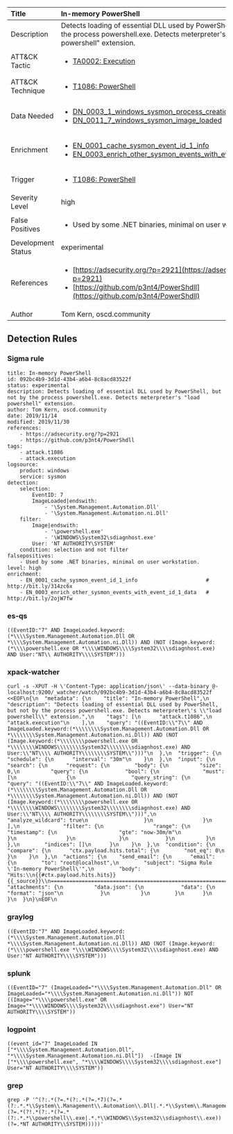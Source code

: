 | Title                | In-memory PowerShell                                                                                                                                                 |
|:---------------------|:------------------------------------------------------------------------------------------------------------------------------------------------------------|
| Description          | Detects loading of essential DLL used by PowerShell, but not by the process powershell.exe. Detects meterpreter's "load powershell" extension.                                                                                                                                           |
| ATT&amp;CK Tactic    |  <ul><li>[TA0002: Execution](https://attack.mitre.org/tactics/TA0002)</li></ul>  |
| ATT&amp;CK Technique | <ul><li>[T1086: PowerShell](https://attack.mitre.org/techniques/T1086)</li></ul>  |
| Data Needed          | <ul><li>[DN_0003_1_windows_sysmon_process_creation](../Data_Needed/DN_0003_1_windows_sysmon_process_creation.md)</li><li>[DN_0011_7_windows_sysmon_image_loaded](../Data_Needed/DN_0011_7_windows_sysmon_image_loaded.md)</li></ul>  |
| Enrichment |<ul><li>[EN_0001_cache_sysmon_event_id_1_info](../Enrichments/EN_0001_cache_sysmon_event_id_1_info.md)</li><li>[EN_0003_enrich_other_sysmon_events_with_event_id_1_data](../Enrichments/EN_0003_enrich_other_sysmon_events_with_event_id_1_data.md)</li></ul> |
| Trigger              | <ul><li>[T1086: PowerShell](../Triggers/T1086.md)</li></ul>  |
| Severity Level       | high |
| False Positives      | <ul><li>Used by some .NET binaries, minimal on user workstation.</li></ul>  |
| Development Status   | experimental |
| References           | <ul><li>[https://adsecurity.org/?p=2921](https://adsecurity.org/?p=2921)</li><li>[https://github.com/p3nt4/PowerShdll](https://github.com/p3nt4/PowerShdll)</li></ul>  |
| Author               | Tom Kern, oscd.community |


## Detection Rules

### Sigma rule

```
title: In-memory PowerShell
id: 092bc4b9-3d1d-43b4-a6b4-8c8acd83522f
status: experimental
description: Detects loading of essential DLL used by PowerShell, but not by the process powershell.exe. Detects meterpreter's "load powershell" extension.
author: Tom Kern, oscd.community
date: 2019/11/14
modified: 2019/11/30
references:
    - https://adsecurity.org/?p=2921
    - https://github.com/p3nt4/PowerShdll
tags:
    - attack.t1086
    - attack.execution
logsource:
    product: windows
    service: sysmon
detection:
    selection:
        EventID: 7
        ImageLoaded|endswith:
            - '\System.Management.Automation.Dll'
            - '\System.Management.Automation.ni.Dll'
    filter:
        Image|endswith:
            - '\powershell.exe'
            - '\WINDOWS\System32\sdiagnhost.exe'
        User: 'NT AUTHORITY\SYSTEM'
    condition: selection and not filter
falsepositives:
    - Used by some .NET binaries, minimal on user workstation.
level: high
enrichment:
    - EN_0001_cache_sysmon_event_id_1_info                      # http://bit.ly/314zc6x
    - EN_0003_enrich_other_sysmon_events_with_event_id_1_data   # http://bit.ly/2ojW7fw

```





### es-qs
    
```
((EventID:"7" AND ImageLoaded.keyword:(*\\\\System.Management.Automation.Dll OR *\\\\System.Management.Automation.ni.Dll)) AND (NOT (Image.keyword:(*\\\\powershell.exe OR *\\\\WINDOWS\\\\System32\\\\sdiagnhost.exe) AND User:"NT\\ AUTHORITY\\\\SYSTEM")))
```


### xpack-watcher
    
```
curl -s -XPUT -H \'Content-Type: application/json\' --data-binary @- localhost:9200/_watcher/watch/092bc4b9-3d1d-43b4-a6b4-8c8acd83522f <<EOF\n{\n  "metadata": {\n    "title": "In-memory PowerShell",\n    "description": "Detects loading of essential DLL used by PowerShell, but not by the process powershell.exe. Detects meterpreter\'s \\"load powershell\\" extension.",\n    "tags": [\n      "attack.t1086",\n      "attack.execution"\n    ],\n    "query": "((EventID:\\"7\\" AND ImageLoaded.keyword:(*\\\\\\\\System.Management.Automation.Dll OR *\\\\\\\\System.Management.Automation.ni.Dll)) AND (NOT (Image.keyword:(*\\\\\\\\powershell.exe OR *\\\\\\\\WINDOWS\\\\\\\\System32\\\\\\\\sdiagnhost.exe) AND User:\\"NT\\\\ AUTHORITY\\\\\\\\SYSTEM\\")))"\n  },\n  "trigger": {\n    "schedule": {\n      "interval": "30m"\n    }\n  },\n  "input": {\n    "search": {\n      "request": {\n        "body": {\n          "size": 0,\n          "query": {\n            "bool": {\n              "must": [\n                {\n                  "query_string": {\n                    "query": "((EventID:\\"7\\" AND ImageLoaded.keyword:(*\\\\\\\\System.Management.Automation.Dll OR *\\\\\\\\System.Management.Automation.ni.Dll)) AND (NOT (Image.keyword:(*\\\\\\\\powershell.exe OR *\\\\\\\\WINDOWS\\\\\\\\System32\\\\\\\\sdiagnhost.exe) AND User:\\"NT\\\\ AUTHORITY\\\\\\\\SYSTEM\\")))",\n                    "analyze_wildcard": true\n                  }\n                }\n              ],\n              "filter": {\n                "range": {\n                  "timestamp": {\n                    "gte": "now-30m/m"\n                  }\n                }\n              }\n            }\n          }\n        },\n        "indices": []\n      }\n    }\n  },\n  "condition": {\n    "compare": {\n      "ctx.payload.hits.total": {\n        "not_eq": 0\n      }\n    }\n  },\n  "actions": {\n    "send_email": {\n      "email": {\n        "to": "root@localhost",\n        "subject": "Sigma Rule \'In-memory PowerShell\'",\n        "body": "Hits:\\n{{#ctx.payload.hits.hits}}{{_source}}\\n================================================================================\\n{{/ctx.payload.hits.hits}}",\n        "attachments": {\n          "data.json": {\n            "data": {\n              "format": "json"\n            }\n          }\n        }\n      }\n    }\n  }\n}\nEOF\n
```


### graylog
    
```
((EventID:"7" AND ImageLoaded.keyword:(*\\\\System.Management.Automation.Dll *\\\\System.Management.Automation.ni.Dll)) AND (NOT (Image.keyword:(*\\\\powershell.exe *\\\\WINDOWS\\\\System32\\\\sdiagnhost.exe) AND User:"NT AUTHORITY\\\\SYSTEM")))
```


### splunk
    
```
((EventID="7" (ImageLoaded="*\\\\System.Management.Automation.Dll" OR ImageLoaded="*\\\\System.Management.Automation.ni.Dll")) NOT ((Image="*\\\\powershell.exe" OR Image="*\\\\WINDOWS\\\\System32\\\\sdiagnhost.exe") User="NT AUTHORITY\\\\SYSTEM"))
```


### logpoint
    
```
((event_id="7" ImageLoaded IN ["*\\\\System.Management.Automation.Dll", "*\\\\System.Management.Automation.ni.Dll"])  -(Image IN ["*\\\\powershell.exe", "*\\\\WINDOWS\\\\System32\\\\sdiagnhost.exe"] User="NT AUTHORITY\\\\SYSTEM"))
```


### grep
    
```
grep -P '^(?:.*(?=.*(?:.*(?=.*7)(?=.*(?:.*.*\\System\\.Management\\.Automation\\.Dll|.*.*\\System\\.Management\\.Automation\\.ni\\.Dll))))(?=.*(?!.*(?:.*(?=.*(?:.*.*\\powershell\\.exe|.*.*\\WINDOWS\\System32\\sdiagnhost\\.exe))(?=.*NT AUTHORITY\\SYSTEM)))))'
```



